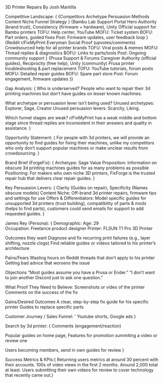 3D Printer Repairs
By Josh Mantilla

Competitive Landscape: {
{Competitors
Archetype
Persuasion Methods
Content Niche
Funnel Strategy
}
{Bambu Lab Support Portal
Hero
Authority (brand trust), Consistency (firmware + hardware), Unity
Official support for Bambu printers
TOFU: Help center, YouTube 
MOFU: Ticket system
BOFU: Part orders, guided fixes
Post: Firmware updates, user feedback loop
}
{Reddit r/FixMyPrint
Everyman
Social Proof (upvotes/comments)
Crowdsourced help for all printer brands
TOFU: Viral posts & memes
MOFU: Thread replies & diagnostics
BOFU: Links to parts/tools
Post: Ongoing community support
}
{Prusa Support & Forums
Caregiver
Authority (official guides), Reciprocity (free help), Unity (community)
Prusa printer troubleshooting & part replacement
TOFU: YouTube tutorials, forum posts
MOFU: Detailed repair guides
BOFU: Spare part store
Post: Forum engagement, firmware updates
}}

Gap Analysis: {
Who is underserved?
People who want to repair their 3d printing machines but don’t have guides on lesser known machines.

What archetype or persuasion lever isn’t being used?
Unused archetypes: Explorer, Sage, Creator 
Unused persuasion levers: Scarcity, Liking.

Which funnel stages are weak?
r/FixMyPrint has a weak middle and bottom stage since thread replies are inconsistent in their answers and quality in assistance. 
}

Opportunity Statement: {
For people with 3d printers, we will provide an opportunity to find guides for fixing their machines, unlike my competitors who only don’t support popular machines or make unclear results from crowdsourcing.
}

Brand Brief (ForgeFix): {
Archetype:
Sage
Value Proposition:
Information on obscure 3d printing machines
guides for as many problems as possible
Positioning:
For makers who own niche 3D printers, FixForge is the trusted repair hub that delivers clear repair guides.
}


Key Persuasion Levers: {
Clarity (Guides on repair), Specificity (Names obscure models) 
Content Niche:
Off-brand 3d printer repairs, firmware tips and settings for use
Offers & Differentiators:
Model specific guides for unsupported 3d printers (trust building), compatibility of parts & mods (helps to find parts), customers could send emails for support to add requested guides.
}

James Rey (Persona): {
Demographic:
Age: 29   
Occupation: Freelance product designer
Printer: FLSUN T1 Pro 3D Printer

Outcomes they want
Diagnose and fix recurring print failures (e.g., layer shifting, nozzle clogs)
Find reliable guides or videos tailored to his printer’s architecture

Pains/Fears
Wasting hours on Reddit threads that don’t apply to his printer
Getting bad advice that worsens the issue

Objections
“Most guides assume you have a Prusa or Ender.”
“I don’t want to join another Discord just to ask one question.”

What Proof They Need to Believe:
Screenshots or video of the printer
Comments on the success of the fix

Gains/Desired Outcomes
A clear, step-by-step fix guide for his specific printer
Guides to replace specific parts

Customer Journey / Sales Funnel: '
Youtube shorts, Google ads
}


Search by 3d printer: {
Comments (engagement/reaction)

Popular guides on home page, 
 Features for promotion summiting a
video or review one

Users becoming members, 
send in own guides 
for review
}

Success Metrics & KPIs:{
Returning users metrics at around 30 percent with their accounts.
100s of video views in the first  2 months. Around 2,000 total at least.
Users submitting their own videos for review to cover technology that recently came out.}